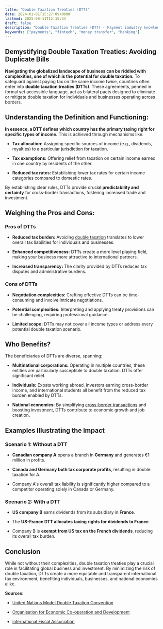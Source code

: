 ```yaml
---
title: "Double Taxation Treaties (DTT)"
date: 2024-01-01T15:27:09+0000
lastmod: 2025-08-11T12:15:44
draft: false
description: "Double Taxation Treaties (DTT) - Payment industry knowledge and insights"
keywords: ["payments", "fintech", "money transfer", "banking"]
---
```


## Demystifying Double Taxation Treaties: Avoiding Duplicate Bills

**Navigating the globalized landscape of business can be riddled with complexities, one of which is the potential for double taxation.** To safeguard against paying tax on the same income twice, countries often enter into **double taxation treaties (DTTs)**. These agreements, penned in formal yet accessible language, act as bilateral pacts designed to eliminate or mitigate double taxation for individuals and businesses operating across borders.

## Understanding the Definition and Functioning:

**In essence, a DTT defines which country has the primary taxing right for specific types of income.** This is achieved through mechanisms like:

- **Tax allocation:** Assigning specific sources of income (e.g., dividends, royalties) to a particular jurisdiction for taxation.

- **Tax exemptions:** Offering relief from taxation on certain income earned in one country by residents of the other.

- **Reduced tax rates:** Establishing lower tax rates for certain income categories compared to domestic rates.

By establishing clear rules, DTTs provide crucial **predictability and certainty** for cross-border transactions, fostering increased trade and investment.

## Weighing the Pros and Cons:

### Pros of DTTs

- **Reduced tax burden:** Avoiding [double taxation](https://faisalkhanllc.xyz/resources/payments-wiki/d/double-taxation/) translates to lower overall tax liabilities for individuals and businesses.

- **Enhanced competitiveness:** DTTs create a more level playing field, making your business more attractive to international partners.

- **Increased transparency:** The clarity provided by DTTs reduces tax disputes and administrative burdens.

### Cons of DTTs

- **Negotiation complexities:** Crafting effective DTTs can be time-consuming and involve intricate negotiations.

- **Potential complexities:** Interpreting and applying treaty provisions can be challenging, requiring professional guidance.

- **Limited scope:** DTTs may not cover all income types or address every potential double taxation scenario.

## Who Benefits?

The beneficiaries of DTTs are diverse, spanning:

- **Multinational corporations:** Operating in multiple countries, these entities are particularly susceptible to double taxation. DTTs offer significant relief.

- **Individuals:** Expats working abroad, investors earning cross-border income, and international students all benefit from the reduced tax burden enabled by DTTs.

- **National economies:** By simplifying [cross-border transactions](https://faisalkhanllc.xyz/resources/payments-wiki/c/cross-border-payments/) and boosting investment, DTTs contribute to economic growth and job creation.

## Examples Illustrating the Impact

### Scenario 1: Without a DTT

- **Canadian company A** opens a branch in **Germany** and generates €1 million in profits.

- **Canada and Germany both tax corporate profits**, resulting in double taxation for A.

- Company A's overall tax liability is significantly higher compared to a competitor operating solely in Canada or Germany.

### Scenario 2: With a DTT

- **US company B** earns dividends from its subsidiary in **France**.

- The **US-France DTT allocates taxing rights for dividends to France**.

- Company B is **exempt from US tax on the French dividends**, reducing its overall tax burden.

## Conclusion

While not without their complexities, double taxation treaties play a crucial role in facilitating global business and investment. By minimizing the risk of double taxation, DTTs create a more equitable and transparent international tax environment, benefiting individuals, businesses, and national economies alike.

**Sources:**

- [United Nations Model Double Taxation Convention](https://www.un.org/esa/ffd/wp-content/uploads/2018/05/MDT_2017.pdf)

- [Organisation for Economic Co-operation and Development](https://www.oecd.org/en/topics/tax-treaties.html)

- [International Fiscal Association](https://www.ifa.nl/)